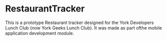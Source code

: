 # RestaurantTracker
This is a prototype Restaurant tracker designed for the York Developers Lunch Club (now York Geeks Lunch Club). It was made as part ofthe mobile application development module.
